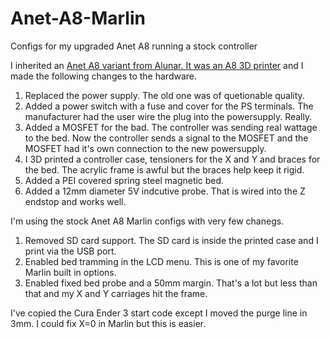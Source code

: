 # Anet-A8-Marlin
Configs for my upgraded Anet A8 running a stock controller

I inherited an [Anet A8 variant from Alunar. It was an A8 3D printer](https://anet3d.com/pages/a8) and I made the following changes to the hardware.

1. Replaced the power supply. The old one was of quetionable quality.
2. Added a power switch with a fuse and cover for the PS terminals. The manufacturer had the user wire the plug into the powersupply. Really.
3. Added a MOSFET for the bad. The controller was sending real wattage to the bed. Now the controller sends a signal to the MOSFET and the MOSFET had it's own connection to the new powersupply.
4. I 3D printed a controller case, tensioners for the X and Y and braces for the bed. The acrylic frame is awful but the braces help keep it rigid.
5. Added a PEI covered spring steel magnetic bed.
6. Added a 12mm diameter 5V indcutive probe. That is wired into the Z endstop and works well.

I'm using the stock Anet A8 Marlin configs with very few chanegs.

1. Removed SD card support. The SD card is inside the printed case and I print via the USB port.
2. Enabled bed tramming in the LCD menu. This is one of my favorite Marlin built in options.
3. Enabled fixed bed probe and a 50mm margin. That's a lot but less than that and my X and Y carriages hit the frame.

I've copied the Cura Ender 3 start code except I moved the purge line in 3mm. I could fix X=0 in Marlin but this is easier.
